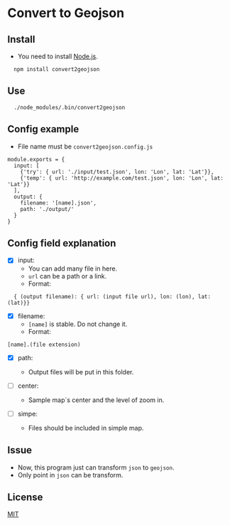 # Convert to Geojson

## Install

- You need to install [Node.js](https://nodejs.org/en/).

```
  npm install convert2geojson
```

## Use

```
  ./node_modules/.bin/convert2geojson
```

## Config example

- File name must be `convert2geojson.config.js`

```
module.exports = { 
  input: [
    {'try': { url: './input/test.json', lon: 'Lon', lat: 'Lat'}},
    {'temp': { url: 'http://example.com/test.json', lon: 'Lon', lat: 'Lat'}}
  ],  
  output: {
    filename: '[name].json',
    path: './output/'
  }  
}
```
## Config field explanation

- [x] input:
  - You can add many file in here.
  - `url` can be a path or a link.
  - Format:
```
  { (output filename): { url: (input file url), lon: (lon), lat: (lat)}}
```

- [x] filename:
  - `[name]` is stable. Do not change it.
  - Format:
```
[name].(file extension)
```

- [x] path:
  - Output files will be put in this folder.

- [ ] center:
  - Sample map`s center and the level of zoom in.

- [ ] simpe:
  - Files should be included in simple map.

## Issue

- Now, this program just can transform `json` to `geojson`.
- Only point in `json` can be transform.

## License

[MIT](https://github.com/HsuTing/convert2geojson/blob/master/LICENSE)
